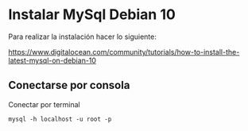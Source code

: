 
# Instalar MySql Debian 10

Para realizar la instalación hacer lo siguiente:

https://www.digitalocean.com/community/tutorials/how-to-install-the-latest-mysql-on-debian-10

## Conectarse por consola

Conectar por terminal
```
mysql -h localhost -u root -p
```


